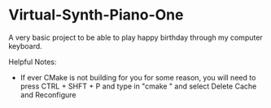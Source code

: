 # Virtual-Synth-Piano-One
A very basic project to be able to play happy birthday through my computer keyboard. 


Helpful Notes:

 - If ever CMake is not building for you for some reason, you will need to press CTRL + SHFT + P and type in "cmake " 
 and select Delete Cache and Reconfigure